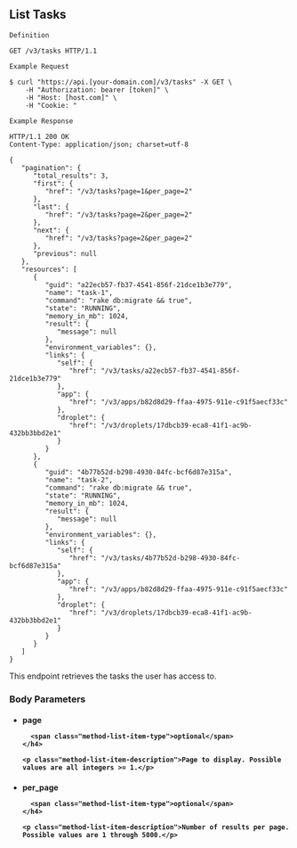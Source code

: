 ## List Tasks

```
Definition
```

```http
GET /v3/tasks HTTP/1.1
```

```
Example Request
```

```shell
$ curl "https://api.[your-domain.com]/v3/tasks" -X GET \
 	-H "Authorization: bearer [token]" \
 	-H "Host: [host.com]" \
 	-H "Cookie: "
```

```
Example Response
```

```http
HTTP/1.1 200 OK
Content-Type: application/json; charset=utf-8

{
   "pagination": {
      "total_results": 3,
      "first": {
         "href": "/v3/tasks?page=1&per_page=2"
      },
      "last": {
         "href": "/v3/tasks?page=2&per_page=2"
      },
      "next": {
         "href": "/v3/tasks?page=2&per_page=2"
      },
      "previous": null
   },
   "resources": [
      {
         "guid": "a22ecb57-fb37-4541-856f-21dce1b3e779",
         "name": "task-1",
         "command": "rake db:migrate && true",
         "state": "RUNNING",
         "memory_in_mb": 1024,
         "result": {
            "message": null
         },
         "environment_variables": {},
         "links": {
            "self": {
               "href": "/v3/tasks/a22ecb57-fb37-4541-856f-21dce1b3e779"
            },
            "app": {
               "href": "/v3/apps/b82d8d29-ffaa-4975-911e-c91f5aecf33c"
            },
            "droplet": {
               "href": "/v3/droplets/17dbcb39-eca8-41f1-ac9b-432bb3bbd2e1"
            }
         }
      },
      {
         "guid": "4b77b52d-b298-4930-84fc-bcf6d87e315a",
         "name": "task-2",
         "command": "rake db:migrate && true",
         "state": "RUNNING",
         "memory_in_mb": 1024,
         "result": {
            "message": null
         },
         "environment_variables": {},
         "links": {
            "self": {
               "href": "/v3/tasks/4b77b52d-b298-4930-84fc-bcf6d87e315a"
            },
            "app": {
               "href": "/v3/apps/b82d8d29-ffaa-4975-911e-c91f5aecf33c"
            },
            "droplet": {
               "href": "/v3/droplets/17dbcb39-eca8-41f1-ac9b-432bb3bbd2e1"
            }
         }
      }
   ]
}
```

This endpoint retrieves the tasks the user has access to.

### Body Parameters

<ul class="method-list-group">
  <li class="method-list-item">
    <h4 class="method-list-item-label">
      page

      <span class="method-list-item-type">optional</span>
    </h4>

    <p class="method-list-item-description">Page to display. Possible values are all integers >= 1.</p>
  </li>
  <li class="method-list-item">
    <h4 class="method-list-item-label">
      per_page

      <span class="method-list-item-type">optional</span>
    </h4>

    <p class="method-list-item-description">Number of results per page. Possible values are 1 through 5000.</p>
  </li>
</ul>
